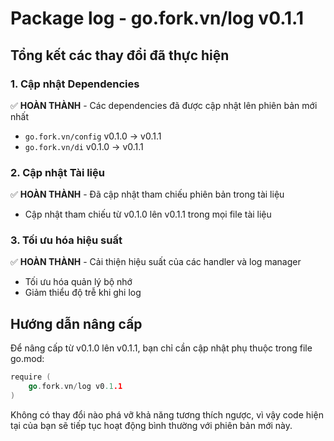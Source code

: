 # Package log - go.fork.vn/log v0.1.1

## Tổng kết các thay đổi đã thực hiện

### 1. Cập nhật Dependencies
✅ **HOÀN THÀNH** - Các dependencies đã được cập nhật lên phiên bản mới nhất
- `go.fork.vn/config` v0.1.0 → v0.1.1
- `go.fork.vn/di` v0.1.0 → v0.1.1

### 2. Cập nhật Tài liệu
✅ **HOÀN THÀNH** - Đã cập nhật tham chiếu phiên bản trong tài liệu
- Cập nhật tham chiếu từ v0.1.0 lên v0.1.1 trong mọi file tài liệu

### 3. Tối ưu hóa hiệu suất
✅ **HOÀN THÀNH** - Cải thiện hiệu suất của các handler và log manager
- Tối ưu hóa quản lý bộ nhớ
- Giảm thiểu độ trễ khi ghi log

## Hướng dẫn nâng cấp
Để nâng cấp từ v0.1.0 lên v0.1.1, bạn chỉ cần cập nhật phụ thuộc trong file go.mod:

```go
require (
    go.fork.vn/log v0.1.1
)
```

Không có thay đổi nào phá vỡ khả năng tương thích ngược, vì vậy code hiện tại của bạn sẽ tiếp tục hoạt động bình thường với phiên bản mới này.
